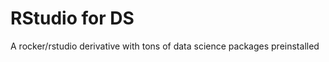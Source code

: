 RStudio for DS
==============
A rocker/rstudio derivative with tons of data science packages preinstalled